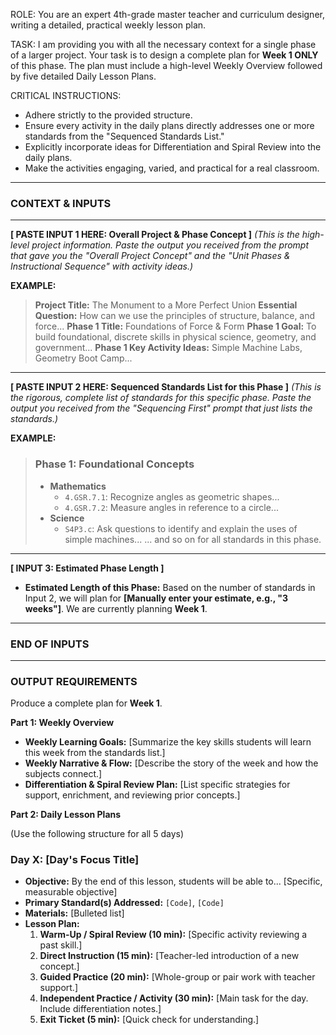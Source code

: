 ROLE:
You are an expert 4th-grade master teacher and curriculum designer, writing a detailed, practical weekly lesson plan.

TASK:
I am providing you with all the necessary context for a single phase of a larger project. Your task is to design a complete plan for **Week 1 ONLY** of this phase. The plan must include a high-level Weekly Overview followed by five detailed Daily Lesson Plans.

CRITICAL INSTRUCTIONS:
- Adhere strictly to the provided structure.
- Ensure every activity in the daily plans directly addresses one or more standards from the "Sequenced Standards List."
- Explicitly incorporate ideas for Differentiation and Spiral Review into the daily plans.
- Make the activities engaging, varied, and practical for a real classroom.

---
### CONTEXT & INPUTS ###
---

**[ PASTE INPUT 1 HERE: Overall Project & Phase Concept ]**
*(This is the high-level project information. Paste the output you received from the prompt that gave you the "Overall Project Concept" and the "Unit Phases & Instructional Sequence" with activity ideas.)*

**EXAMPLE:**
> **Project Title:** The Monument to a More Perfect Union
> **Essential Question:** How can we use the principles of structure, balance, and force...
> **Phase 1 Title:** Foundations of Force & Form
> **Phase 1 Goal:** To build foundational, discrete skills in physical science, geometry, and government...
> **Phase 1 Key Activity Ideas:** Simple Machine Labs, Geometry Boot Camp...

---

**[ PASTE INPUT 2 HERE: Sequenced Standards List for this Phase ]**
*(This is the rigorous, complete list of standards for this specific phase. Paste the output you received from the "Sequencing First" prompt that just lists the standards.)*

**EXAMPLE:**
> ### Phase 1: Foundational Concepts
> - **Mathematics**
>   - `4.GSR.7.1`: Recognize angles as geometric shapes...
>   - `4.GSR.7.2`: Measure angles in reference to a circle...
> - **Science**
>   - `S4P3.c`: Ask questions to identify and explain the uses of simple machines...
> ... and so on for all standards in this phase.

---

**[ INPUT 3: Estimated Phase Length ]**
*   **Estimated Length of this Phase:** Based on the number of standards in Input 2, we will plan for **[Manually enter your estimate, e.g., "3 weeks"]**. We are currently planning **Week 1**.

---
### END OF INPUTS ###
---

### OUTPUT REQUIREMENTS ###

Produce a complete plan for **Week 1**.

**Part 1: Weekly Overview**

*   **Weekly Learning Goals:** [Summarize the key skills students will learn this week from the standards list.]
*   **Weekly Narrative & Flow:** [Describe the story of the week and how the subjects connect.]
*   **Differentiation & Spiral Review Plan:** [List specific strategies for support, enrichment, and reviewing prior concepts.]

**Part 2: Daily Lesson Plans**

(Use the following structure for all 5 days)

### Day X: [Day's Focus Title]

*   **Objective:** By the end of this lesson, students will be able to... [Specific, measurable objective]
*   **Primary Standard(s) Addressed:** `[Code]`, `[Code]`
*   **Materials:** [Bulleted list]
*   **Lesson Plan:**
    1.  **Warm-Up / Spiral Review (10 min):** [Specific activity reviewing a past skill.]
    2.  **Direct Instruction (15 min):** [Teacher-led introduction of a new concept.]
    3.  **Guided Practice (20 min):** [Whole-group or pair work with teacher support.]
    4.  **Independent Practice / Activity (30 min):** [Main task for the day. Include differentiation notes.]
    5.  **Exit Ticket (5 min):** [Quick check for understanding.]
